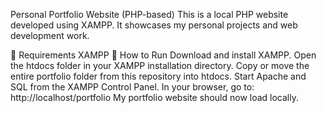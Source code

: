 Personal Portfolio Website (PHP-based)
This is a local PHP website developed using XAMPP. It showcases my personal projects and web development work.

🔧 Requirements
XAMPP
🚀 How to Run
Download and install XAMPP.
Open the htdocs folder in your XAMPP installation directory.
Copy or move the entire portfolio folder from this repository into htdocs.
Start Apache and SQL from the XAMPP Control Panel.
In your browser, go to:
http://localhost/portfolio
My portfolio website should now load locally.
